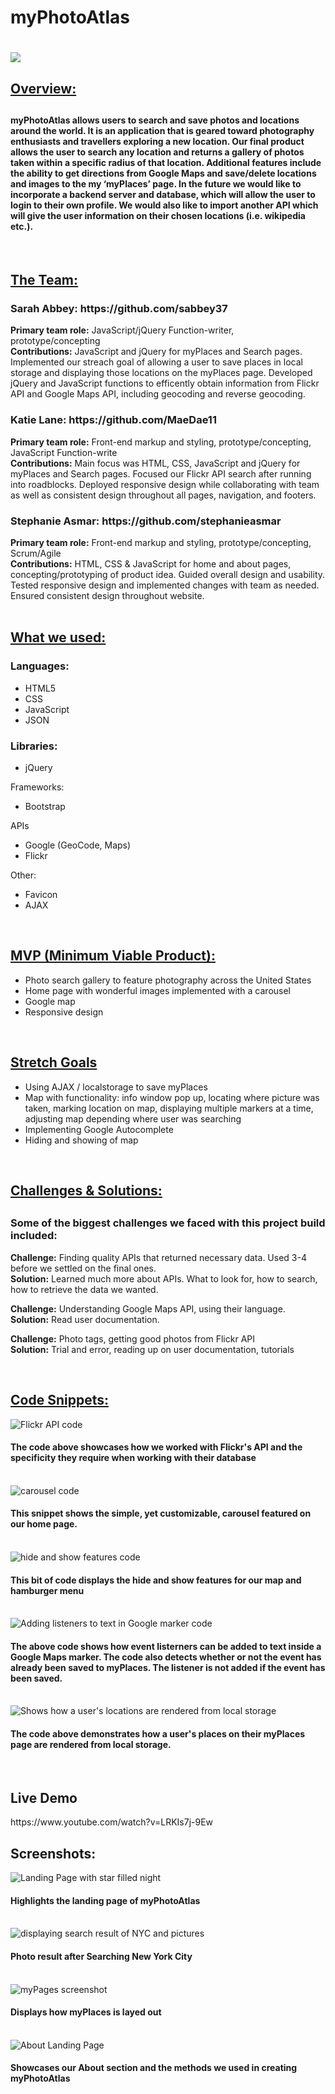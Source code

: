 <h1>myPhotoAtlas<h1>

<img src="resources/images/logo.png">

<h2><u>Overview:</u><h2>
<h4>myPhotoAtlas allows users to search and save photos and locations around the world. It is an application that is geared toward photography enthusiasts and travellers exploring a new location. Our final product allows the user to search any location and returns a gallery of photos taken within a specific radius of that location. Additional features include the ability to get directions from Google Maps and save/delete locations and images to the my ‘myPlaces’ page. In the future we would like to incorporate a backend server and database, which will allow the user to login to their own profile. We would also like to import another API which will give the user information on their chosen locations (i.e. wikipedia etc.).</h4>

</br>

<h2><u>The Team:</u></h2>

<h3>Sarah Abbey: https://github.com/sabbey37</h3>
<b>Primary team role:</b> JavaScript/jQuery Function-writer, prototype/concepting
</br>
<b>Contributions:</b> JavaScript and jQuery for myPlaces and Search pages. Implemented our streach goal of allowing a user to save places in local storage and displaying those locations on the myPlaces page. Developed jQuery and JavaScript functions to efficently obtain information from Flickr API and Google Maps API, including geocoding and reverse geocoding.

<h3>Katie Lane: https://github.com/MaeDae11</h3>
<b>Primary team role:</b> Front-end markup and styling, prototype/concepting, JavaScript Function-write
</br>
<b>Contributions:</b> Main focus was HTML, CSS, JavaScript and jQuery for myPlaces and Search pages. Focused our Flickr API search after running into roadblocks. Deployed responsive design while collaborating with team as well as consistent design throughout all pages, navigation, and footers.

<h3>Stephanie Asmar: https://github.com/stephanieasmar</h3>
<b>Primary team role:</b> Front-end markup and styling, prototype/concepting, Scrum/Agile
</br>
<b>Contributions:</b> HTML, CSS & JavaScript for home and about pages, concepting/prototyping of product idea. Guided overall design and usability. Tested responsive design and implemented changes with team as needed. Ensured consistent design throughout website.

</br>
</br>
<h2><u>What we used:</u></h3>
<h3>Languages:</h3>
<ul>
    <li>HTML5</li>
    <li>CSS</li>
    <li>JavaScript</li>
    <li>JSON</li>
</ul>

<h3>Libraries:</h3>
<ul>
    <li>jQuery</li>
</ul

<h3>Frameworks:</h3>
<ul>
    <li>Bootstrap</li>
</ul

<h3>APIs</h3>
<ul>
    <li>Google (GeoCode, Maps)</li>
    <li>Flickr</li>
</ul

<h3>Other:</h3>
<ul>
    <li>Favicon</li>
    <li>AJAX</li>
</ul>

</br>

<h2><u>MVP (Minimum Viable Product):</u></h2>
<ul>
    <li>Photo search gallery to feature photography across the United States</li>
    <li>Home page with wonderful images implemented with a carousel</li>
    <li>Google map</li>
    <li>Responsive design</li>
</ul>

</br>

<h2><u>Stretch Goals</u></h2>
<ul>
    <li>Using AJAX / localstorage to save myPlaces</li>
    <li>Map with functionality: info window pop up, locating where picture was taken, marking location on map, displaying multiple markers at a time, adjusting map depending where user was searching</li>
    <li>Implementing Google Autocomplete</li>
    <li>Hiding and showing of map</li>
</ul>

</br>

<h2><u>Challenges & Solutions:</u><h2>
<h3>Some of the biggest challenges we faced with this project build included:</h2>

<b>Challenge:</b> Finding quality APIs that returned necessary data. Used 3-4 before we settled on the final ones.
</br>
<b>Solution:</b> Learned much more about APIs. What to look for, how to search, how to retrieve the data we wanted.

<b>Challenge:</b> Understanding Google Maps API, using their language.
</br>
<b>Solution:</b> Read user documentation.

<b>Challenge:</b> Photo tags, getting good photos from Flickr API
</br>
<b>Solution:</b> Trial and error, reading up on user documentation, tutorials



</br>

<h2><u>Code Snippets:</u></h2>
<img src="resources/images/FlickrSearch.png" alt="Flickr API code">
<h4>The code above showcases how we worked with Flickr's API and the specificity they require when working with their database</h4>
<br/>
<img src="resources/images/CarouselCode.png" alt="carousel code">
<h4>This snippet shows the simple, yet customizable, carousel featured on our home page.</h4>
<br />
<img src="resources/images/hideandshow.png" alt="hide and show features code">
<h4>This bit of code displays the hide and show features for our map and hamburger menu</h4>
<br />
<img src="resources/images/markerevent.png" alt="Adding listeners to text in Google marker code">
<h4>The above code shows how event listerners can be added to text inside a Google Maps marker. The code also detects whether or not the event has already been saved to myPlaces. The listener is not added if the event has been saved.</h4>
</br>
<img src="resources/images/rendermyPlaces.png" alt="Shows how a user's locations are rendered from local storage">
<h4>The code above demonstrates how a user's places on their myPlaces page are rendered from local storage.</h4>
</br>

<h2>Live Demo</h2>
https://www.youtube.com/watch?v=LRKIs7j-9Ew
</br>

<h2>Screenshots:</h2>
<img src="resources/images/landingpage.png" alt="Landing Page with star filled night">
<h4>Highlights the landing page of myPhotoAtlas</h4>
<br />
<img src="resources/images/searchresult.png" alt="displaying search result of NYC and pictures">
<h4>Photo result after Searching New York City</h4>
<br />
<img src="resources/images/myPages.png" alt="myPages screenshot">
<h4>Displays how myPlaces is layed out</h4>
<br />
<img src="resources/images/About.png" alt="About Landing Page">
<h4>Showcases our About section and the methods we used in creating myPhotoAtlas</h4>
       
